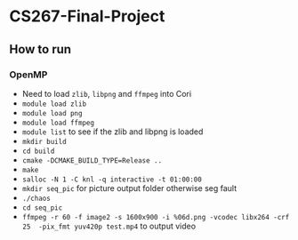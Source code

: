 # CS267-Final-Project
## How to run
### OpenMP
- Need to load `zlib`, `libpng` and `ffmpeg` into Cori
- `module load zlib`
- `module load png`
- `module load ffmpeg`
- `module list` to see if the zlib and libpng is loaded
- `mkdir build`
- `cd build`
- `cmake -DCMAKE_BUILD_TYPE=Release ..`
- `make`
- `salloc -N 1 -C knl -q interactive -t 01:00:00`
- `mkdir seq_pic` for picture output folder otherwise seg fault
- `./chaos`
- `cd seq_pic` 
- `ffmpeg -r 60 -f image2 -s 1600x900 -i %06d.png -vcodec libx264 -crf 25  -pix_fmt yuv420p test.mp4` to output video

